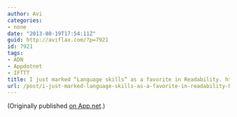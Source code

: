 ```yaml
---
author: Avi
categories:
- none
date: "2013-08-19T17:54:11Z"
guid: http://aviflax.com/?p=7921
id: 7921
tags:
- ADN
- Appdotnet
- IFTTT
title: I just marked “Language skills” as a favorite in Readability. http://www.readability.com/articles/t8v4rgap
url: /post/i-just-marked-language-skills-as-a-favorite-in-readability-httpwww-readability-comarticlest8v4rgap/
---
```

(Originally published [on App.net](http://alpha.app.net/aviflax/post/9417389).)